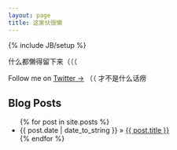 ```yaml
---
layout: page
title: 这家伙很懒
---
```

{% include JB/setup %}

<script src="//code.jquery.com/jquery-2.1.4.min.js"></script>
<script src="/assets/components/basic-slider/js/bjqs-1.3.min.js"></script>

<!--
[![这家伙很懒](/assets/home/HarpSeal/9197166267_9ca479c4bc_o.jpg){: #img-cover}
](http://github.com/lwr/lwr.github.io)
-->

<link type="text/css" rel="Stylesheet" href="/assets/home/home.css" />
<div id="banner-fade" title="这家伙很懒"><ul class="bjqs"></ul></div>

<script>
(function($){
    var imageList = [
        "/assets/home/HarpSeal/9197166267_9ca479c4bc_o.jpg: 80%",    //
        "/assets/home/Otter/4425238315_cf801e4e08_b.jpg:    10%",    //
        "/assets/home/HarpSeal/2839526_172840877177_2.jpg:  center",
        "/assets/home/HarpSeal/9199946140_693361cc26_o.jpg: 80%",
        "/assets/home/HarpSeal/9199947200_e711f09e55_o.jpg",
        "/assets/home/HarpSeal/9199948412_5e39d33949_o.jpg: 0%", //
        "/assets/home/HarpSeal/1337256000000.cached.jpg",
        "/assets/home/HarpSeal/a-harp-seal-pup-lies-on-its-side-norbert-rosing.jpg",
        "/assets/home/HarpSeal/Baby_Seal_2.jpg",
        "/assets/home/HarpSeal/r9c6552-2-800x533.jpg: 50%",      //
        "/assets/home/HarpSeal/harp-seal-pup.jpg",
        "/assets/home/Otter/cac1ce12e59a563bd052662f65fcd589.jpg",
        "/assets/home/Otter/enhanced-31254-1406586403-17.jpg",
        "/assets/home/Otter/5964623878_4c51e27aff_b.jpg  : 50%",
        "/assets/home/Otter/62973_small-cb1359744191.jpg : 50%",
        "/assets/home/Otter/Bath-Time-Sea-Otter-480x800.jpg"
    ];

    if ($(window).width() < 600) {
        imageList = imageList.slice(0, 10);
    }

    $('#banner-fade .bjqs').html($.map(imageList, function(def) {
        var arr = def.match(/^([^\s]+)\s*:\s*(.*)$/);
        var imageSrc = arr ? arr[1] : def;
        var cssStyle = arr ? "; background-position: 0 " + arr[2] : "";
        return '<li class="banner-img" style="background-image: url(' + imageSrc + ')' + cssStyle + '" >'
             + '<a href="http://github.com/lwr/lwr.github.io">&nbsp;</a></li>';
    }).join(""));

    $('#banner-fade').bjqs({
      width  : '640',
      height : '400',

      prevtext : "<<",
      nexttext : ">>",
      centercontrols : false,

      responsive : true
    });
})(jQuery);
</script>

什么都懒得留下来（（（

Follow me on [Twitter →](https://twitter.com/SoloCompany) （（ 才不是什么话痨

## Blog Posts

<ul class="posts">
  {% for post in site.posts %}
    <li><span>{{ post.date | date_to_string }}</span> &raquo; <a href="{{ BASE_PATH }}{{ post.url }}">{{ post.title }}</a></li>
  {% endfor %}
</ul>

<!---
- - - - - - - - - -

<blockquote style="color:gray;font-size:8pt;border-left:none;font-style:italic">
  有种没心没肺的东西叫快乐, 我们每个人都有过, 后来你长全了心肺, 它就嫌你烦, 不搭理你,
  等你做梦都乐意把自己当成年人时, 它就干脆三十六计走为上了 …… // 249 //《士兵》
</blockquote>
-->
